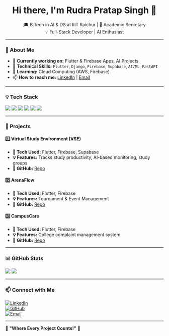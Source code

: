 <h1 align="center">Hi there, I'm Rudra Pratap Singh 👋</h1>

<p align="center">
  🎓 B.Tech in AI & DS at IIIT Raichur | 🚀 Academic Secretary   
  <br>
  💡 Full-Stack Developer | AI Enthusiast   
</p>

---

### 🚀 About Me  
- 🔭 **Currently working on:** Flutter & Firebase Apps, AI Projects 
- 🎯 **Technical Skills:** `Flutter`, `Django`, `Firebase`, `Supabase`, `AI/ML`, `FastAPI`  
- 🌱 **Learning:** Cloud Computing (AWS, Firebase)  
- 📫 **How to reach me:** [LinkedIn](http://www.linkedin.com/in/rudra-pratap-singh-677149314) | [Email](mailto:rudrapratap2340@gmail.com)  

---

### 💡 Tech Stack  
<p>
  <img src="https://img.shields.io/badge/Flutter-02569B?style=for-the-badge&logo=flutter&logoColor=white">
  <img src="https://img.shields.io/badge/Firebase-ffca28?style=for-the-badge&logo=firebase&logoColor=black">
  <img src="https://img.shields.io/badge/Python-3776AB?style=for-the-badge&logo=python&logoColor=white">
  <img src="https://img.shields.io/badge/Dart-0175C2?style=for-the-badge&logo=dart&logoColor=white">
  <img src="https://img.shields.io/badge/MongoDB-47A248?style=for-the-badge&logo=mongodb&logoColor=white">
  <img src="https://img.shields.io/badge/FastAPI-009688?style=for-the-badge&logo=fastapi&logoColor=white">
</p>

---

### 📌 Projects  
#### **1️⃣ Virtual Study Environment (VSE)**
- **📂 Tech Used:** Flutter, Firebase, Supabase  
- **💡 Features:** Tracks study productivity, AI-based monitoring, study groups  
- **🔗 GitHub:** [Repo](https://github.com/priyanshiiitr/Vitual-Study-Environment-)  

#### **2️⃣ ArenaFlow**  
- **📂 Tech Used:** Flutter, Firebase  
- **💡 Features:** Tournament & Event Management  
- **🔗 GitHub:** [Repo](https://github.com/rudrapratap19/ArenaFlow)  

#### **3️⃣ CampusCare**  
- **📂 Tech Used:** Flutter, Firebase  
- **💡 Features:** College complaint management system  
- **🔗 GitHub:** [Repo](https://github.com/rudrapratap19/Campus-care)

---

### 📊 GitHub Stats  
<p>
  <img src="https://github-readme-stats.vercel.app/api?username=rudrapratap2340&show_icons=true&theme=radical">
  <img src="https://github-readme-streak-stats.herokuapp.com/?user=rudrapratap2340&theme=radical">
</p>

---

### 📫 Connect with Me  
[![LinkedIn](https://img.shields.io/badge/LinkedIn-0077B5?style=for-the-badge&logo=linkedin&logoColor=white)](http://www.linkedin.com/in/rudra-pratap-singh-677149314)  
[![GitHub](https://img.shields.io/badge/GitHub-181717?style=for-the-badge&logo=github&logoColor=white)](https://github.com/rudrapratap19)  
[![Email](https://img.shields.io/badge/Email-D14836?style=for-the-badge&logo=gmail&logoColor=white)](mailto:rudrapratap2340@gmail.com)  

---

🔔 **"Where Every Project Counts!"** 🚀

